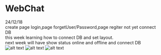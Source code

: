 # WebChat
24/12/18\
create page login,page forgetUser/Password,page regiter not yet connect DB\
this week learning how to connect DB and set layout.\
next week will have show status online and offline and connect DB
![alt text](https://github.com/thel3oat5678/WebChat/blob/master/Pagelogin.jpg)
![alt text](https://github.com/thel3oat5678/WebChat/blob/master/PageforgotPWS.jpg)
![alt text](https://github.com/thel3oat5678/WebChat/blob/master/Page%20resigter.jpg)

